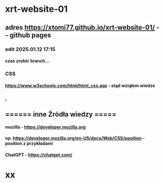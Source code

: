 # xrt-website-01

## adres https://xtomi77.github.io/xrt-website-01/ -- github pages

### edit 2025.01.12 17:15

#### czas zrobić branch...

### CSS

#### https://www.w3schools.com/html/html_css.asp - stąd wziąłem wiedze

### ,

## ====== inne Źródła wiedzy =====

#### mozilla - https://developer.mozilla.org

#### np. https://developer.mozilla.org/en-US/docs/Web/CSS/position - position z przykładami

#### ChatGPT - https://chatgpt.com/

# xx

